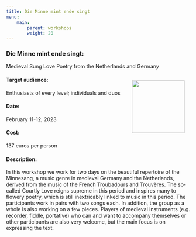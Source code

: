 ```yaml
---
title: Die Minne mint ende singt
menu:
    main:
        parent: workshops
        weight: 20
---
```

### Die Minne mint ende singt:
Medieval Sung Love Poetry from the Netherlands and Germany

<img src="../../../images/ManesseCodex.jpg" style="width: 9rem; float: right; margin:1rem">

#### Target audience:
Enthusiasts of every level; individuals and duos
#### Date:
February 11-12, 2023
#### Cost:
137 euros per person
#### Description:
In this workshop we work for two days on the beautiful repertoire of the Minnesang, a music genre in medieval Germany and the Netherlands, derived from the music of the French Troubadours and Trouvères. The so-called Courtly Love reigns supreme in this period and inspires many to flowery poetry, which is still inextricably linked to music in this period. The participants work in pairs with two songs each. In addition, the group as a whole is also working on a few pieces. Players of medieval instruments (e.g. recorder, fiddle, portative) who can and want to accompany themselves or other participants are also very welcome, but the main focus is on expressing the text.